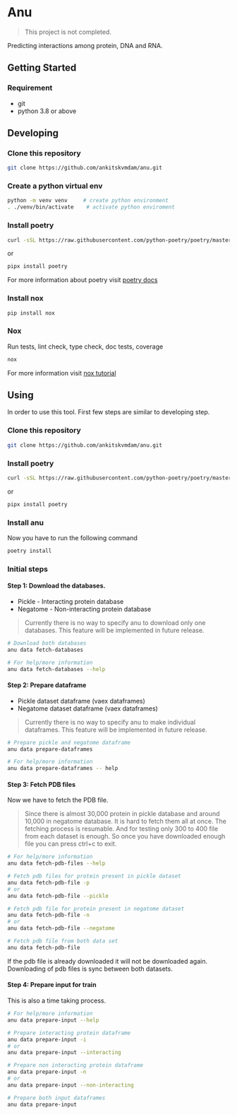 # Anu

> This project is not completed.

Predicting interactions among protein, DNA and RNA.

## Getting Started

### Requirement
* git
* python 3.8 or above

## Developing

### Clone this repository

```bash
git clone https://github.com/ankitskvmdam/anu.git
```

### Create a python virtual env

```bash
python -m venv venv     # create python environment
. ./venv/bin/activate    # activate python enviroment
```

### Install poetry

```bash
curl -sSL https://raw.githubusercontent.com/python-poetry/poetry/master/get-poetry.py | python
```
or

```bash
pipx install poetry
```

For more information about poetry visit [poetry docs](https://python-poetry.org/docs/)

### Install nox

```bash
pip install nox
```
### Nox

Run tests, lint check, type check, doc tests, coverage
```bash
nox
```

For more information visit [nox tutorial](https://nox.thea.codes/en/stable/tutorial.html)

## Using
In order to use this tool. First few steps are similar to developing step.

### Clone this repository

```bash
git clone https://github.com/ankitskvmdam/anu.git
```


### Install poetry

```bash
curl -sSL https://raw.githubusercontent.com/python-poetry/poetry/master/get-poetry.py | python
```
or

```bash
pipx install poetry
```

### Install anu
Now you have to run the following command
```bash
poetry install
```


### Initial steps

#### Step 1: Download the databases.
* Pickle - Interacting protein database
* Negatome - Non-interacting protein database
> Currently there is no way to specify anu to download only one databases. This feature will be implemented in future release.
```bash
# Download both databases
anu data fetch-databases

# For help/more information
anu data fetch-databases --help
```

#### Step 2: Prepare dataframe
* Pickle dataset dataframe (vaex dataframes)
* Negatome dataset dataframe (vaex dataframes)
> Currently there is no way to specify anu to make individual dataframes. This feature will be implemented in future release.
```bash
# Prepare pickle and negatome dataframe
anu data prepare-dataframes

# For help/more information
anu data prepare-dataframes -- help
```

#### Step 3: Fetch PDB files
Now we have to fetch the PDB file.
> Since there is almost 30,000 protein in pickle database and around 10,000 in negatome database. It is hard to fetch them all at once. The fetching process is resumable. And for testing only 300 to 400 file from each dataset is enough. So once you have downloaded enough file you can press ctrl+c to exit.

```bash
# For help/more information
anu data fetch-pdb-files --help

# Fetch pdb files for protein present in pickle dataset
anu data fetch-pdb-file -p
# or
anu data fetch-pdb-file --pickle

# Fetch pdb file for protein present in negatome dataset
anu data fetch-pdb-file -n
# or
anu data fetch-pdb-file --negatome

# Fetch pdb file from both data set
anu data fetch-pdb-file
```

If the pdb file is already downloaded it will not be downloaded again. Downloading of pdb files is sync between both datasets.

#### Step 4: Prepare input for train
This is also a time taking process.

```bash
# For help/more information
anu data prepare-input --help

# Prepare interacting protein dataframe
anu data prepare-input -i
# or
anu data prepare-input --interacting

# Prepare non interacting protein dataframe
anu data prepare-input -n
# or
anu data prepare-input --non-interacting

# Prepare both input dataframes
anu data prepare-input
```
